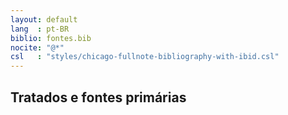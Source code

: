 ```yaml
---
layout: default
lang  : pt-BR
biblio: fontes.bib
nocite: "@*"
csl   : "styles/chicago-fullnote-bibliography-with-ibid.csl"
---
```


Tratados e fontes primárias
---------------------------


